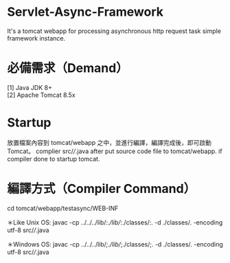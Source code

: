 # Servlet-Async-Framework
It's a tomcat webapp for processing asynchronous http request task simple framework instance.

# 必備需求（Demand）
[1] Java JDK 8+<br/>
[2] Apache Tomcat 8.5x

# Startup
放置檔案內容到 tomcat/webapp 之中，並進行編譯，編譯完成後，即可啟動 Tomcat。
complier src/*/*.java after put source code file to tomcat/webapp.
if compiler done to startup tomcat.

# 編譯方式（Compiler Command）
cd tomcat/webapp/testasync/WEB-INF

＊Like Unix OS:
javac -cp ../../../lib/*:./lib/*:./classes/:. -d ./classes/. -encoding utf-8 src/*/*.java

＊Windows OS:
javac -cp ../../../lib/*;./lib/*;./classes/;. -d ./classes/. -encoding utf-8 src/*/*.java
